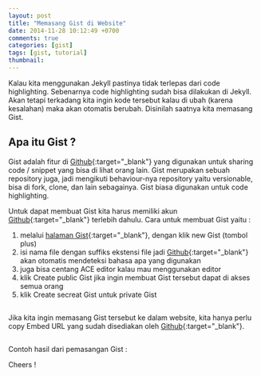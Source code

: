 ```yaml
---
layout: post
title: "Memasang Gist di Website"
date: 2014-11-28 10:12:49 +0700
comments: true
categories: [gist]
tags: [gist, tutorial]
thumbnail:
---
```


Kalau kita menggunakan Jekyll pastinya tidak terlepas dari code highlighting. Sebenarnya code highlighting sudah bisa dilakukan di Jekyll. Akan tetapi terkadang kita ingin kode tersebut kalau di ubah (karena kesalahan) maka akan otomatis berubah. Disinilah saatnya kita memasang Gist.

## Apa itu Gist ?

Gist adalah fitur di [Github][github]{:target="_blank"} yang digunakan untuk sharing code / snippet yang bisa di lihat orang lain. Gist merupakan sebuah repository juga, jadi mengikuti behaviour-nya repository yaitu versionable, bisa di fork, clone, dan lain sebagainya. Gist biasa digunakan untuk code highlighting. 

Untuk dapat membuat Gist kita harus memiliki akun [Github][github]{:target="_blank"} terlebih dahulu. Cara untuk membuat Gist yaitu :

1. melalui [halaman Gist][gist]{:target="_blank"}, dengan klik new Gist (tombol plus)
2. isi nama file dengan suffiks ekstensi file jadi [Github][github]{:target="_blank"} akan otomatis mendeteksi bahasa apa yang digunakan
3. juga bisa centang ACE editor kalau mau menggunakan editor
4. klik Create public Gist jika ingin membuat Gist tersebut dapat di akses semua orang
5. klik Create secreat Gist untuk private Gist

<img title="creating new Gist" src="data:image/gif;base64,R0lGODlhAQABAIAAAAAAAP///yH5BAEAAAAALAAAAAABAAEAAAIBRAA" data-src="/images/gist/new_gist.png" class="th post-image">

Jika kita ingin memasang Gist tersebut ke dalam website, kita hanya perlu copy Embed URL yang sudah disediakan oleh [Github][github]{:target="_blank"}. 

<img title="embedding Gist" src="data:image/gif;base64,R0lGODlhAQABAIAAAAAAAP///yH5BAEAAAAALAAAAAABAAEAAAIBRAA" data-src="/images/gist/embed_gist.png" class="th post-image">

Contoh hasil dari pemasangan Gist :

<script src="https://gist.github.com/yunanhelmy/656d746fc7e1613cbd23.js"></script>

Cheers !

[gist]: https://gist.github.com/
[github]: https://github.com